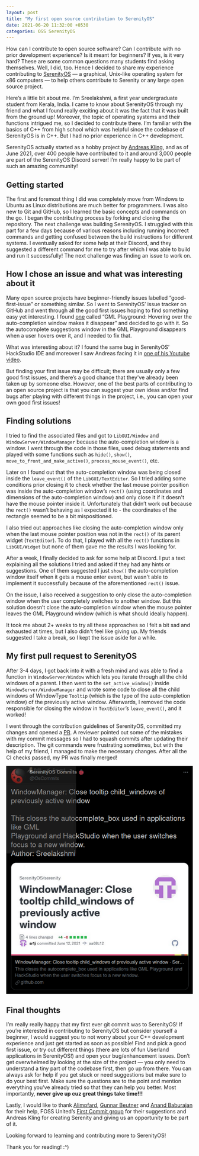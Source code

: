 ```yaml
---
layout: post
title: "My first open source contribution to SerenityOS"
date: 2021-06-20 11:32:00 +0530
categories: OSS SerenityOS
---
```


How can I contribute to open source software? Can I contribute with no prior development experience? Is it meant for beginners? If yes, is it very hard? These are some common questions many students find asking themselves. Well, I did, too. Hence I decided to share my experience contributing to [SerenityOS] — a graphical, Unix-like operating system for x86 computers — to help others contribute to Serenity or any large open source project.

Here’s a little bit about me. I’m Sreelakshmi, a first year undergraduate student from Kerala, India. I came to know about SerenityOS through my friend and what I found really exciting about it was the fact that it was built from the ground up! Moreover, the topic of operating systems and their functions intrigued me, so I decided to contribute there. I’m familiar with the basics of C++ from high school which was helpful since the codebase of SerenityOS is in C++. But I had no prior experience in C++ development.

SerenityOS actually started as a hobby project by [Andreas Kling], and as of June 2021, over 400 people have contributed to it and around 3,000 people are part of the SerenityOS Discord server! I’m really happy to be part of such an amazing community! 

## Getting started

The first and foremost thing I did was completely move from Windows to Ubuntu as Linux distributions are much better for programmers. I was also new to Git and GitHub, so I learned the basic concepts and commands on the go. I began the contributing process by forking and cloning the repository. The next challenge was building SerenityOS. I struggled with this part for a few days because of various reasons including running incorrect commands and getting confused between the build instructions for different systems. I eventually asked for some help at their Discord, and they suggested a different command for me to try after which I was able to build and run it successfully! The next challenge was finding an issue to work on.

## How I chose an issue and what was interesting about it

Many open source projects have beginner-friendly issues labelled “good-first-issue” or something similar. So I went to SerenityOS’ issue tracker on GitHub and went through all the  good first issues hoping to find something easy yet interesting. I found [one] called “GML Playground: Hovering over the auto-completion window makes it disappear” and decided to go with it. So the autocomplete suggestions window in the GML Playground disappears when a user hovers over it, and I needed to fix that.

What was interesting about it? I found the same bug in SerenityOS’ HackStudio IDE and moreover I saw Andreas facing it in [one of his Youtube video].

But finding your first issue may be difficult; there are usually only a few good first issues, and there’s a good chance that they've already been taken up by someone else. However, one of the best parts of contributing to an open source project is that you can suggest your own ideas and/or find bugs after playing with different things in the project, i.e., you can open your own good first issues!

## Finding solutions

I tried to find the associated files and got to `LibGUI/Window` and `WindowServer/WindowManager` because the auto-completion window is a window. I went through the code in those files, used debug statements and played with some functions such as `hide()`, `show()`, `move_to_front_and_make_active()`, `process_mouse_event()`, etc.

Later on I found out that the auto-completion window was being closed inside the `leave_event()` of the `LibGUI/TextEditor`. So I tried adding some conditions prior closing it to check whether the last mouse pointer position was inside the auto-completion window’s `rect()` (using coordinates and dimensions of the auto-completion window) and only close it if it doesn't have the mouse pointer inside it. Unfortunately that didn’t work out because the `rect()` wasn’t behaving as I expected it to - the coordinates of the rectangle seemed to be a bit mispositioned.

I also tried out approaches like closing the auto-completion window only when the last mouse pointer position was not in the `rect()` of its parent widget (`TextEditor`). To do that, I played with all the `rect()` functions in `LibGUI/Widget` but none of them gave me the results I was looking for.

After a week, I finally decided to ask for some help at Discord. I put a text explaining all the solutions I tried and asked if they had any hints or suggestions. One of them suggested I just `show()` the auto-completion window itself when it gets a mouse enter event, but wasn't able to implement it successfully because of the aforementioned `rect()` issue.

On the issue, I also received a suggestion to only close the auto-completion window when the user completely switches to another window. But this solution doesn’t close the auto-completion window when the mouse pointer leaves the GML Playground window (which is what should ideally happen).

It took me about 2+ weeks to try all these approaches so I felt a bit sad and exhausted at times, but I also didn't feel like giving up. My friends suggested I take a break, so I kept the issue aside for a while.

## My first pull request to SerenityOS

After 3-4 days, I got back into it with a fresh mind and was able to find a function in `WindowServer/Window` which lets you iterate through all the child windows of a parent. I then went to the `set_active_window()` inside `WindowServer/WindowManager` and wrote some code to close all the child windows of WindowType `Tooltip` (which is the type of the auto-completion window) of the previously active window. Afterwards, I removed the code responsible for closing the window in `TextEditor`’s `leave_event()`, and it worked!

I went through the contribution guidelines of SerenityOS, committed my changes and opened a [PR]. A reviewer pointed out some of the mistakes with my commit messages so I had to squash commits after updating their description. The git commands were frustrating sometimes, but with the help of my friend, I managed to make the necessary changes. After all the CI checks passed, my PR was finally merged! 

![SerenityOS Commits](/assets/img/tweet.png)
 
## Final thoughts

I’m really really happy that my first ever git commit was to SerenityOS! If you’re interested in contributing to SerenityOS but consider yourself a beginner, I would suggest you to not worry about your C++ development experience and just get started as soon as possible! Find and pick a good first issue, or try out different things (there are lots of fun Userland applications in SerenityOS!) and open your bug/enhancement issues. Don’t get overwhelmed by looking at the size of the project — you only need to understand a tiny part of the codebase first, then go up from there. You can always ask for help if you get stuck or need suggestions but make sure to do your best first. Make sure the questions are to the point and mention everything you’ve already tried so that they can help you better. Most importantly, **never give up cuz great things take time!!!**

Lastly, I would like to thank [Alimpfard], [Gunnar Beutner] and [Anand Baburajan] for their help, FOSS United’s [First Commit group] for their suggestions and Andreas Kling for creating Serenity and giving us an opportunity to be part of it.

Looking forward to learning and contributing more to SerenityOS!

Thank you for reading! :^)

[SerenityOS]: http://serenityos.org/
[one]: https://github.com/SerenityOS/serenity/issues/7165
[Andreas Kling]: https://awesomekling.github.io/about/
[one of his Youtube video]: https://youtu.be/O3MtPgTUOC8?t=1373
[PR]: https://github.com/SerenityOS/serenity/pull/7992
[Alimpfard]: https://github.com/alimpfard
[Gunnar Beutner]: https://github.com/gunnarbeutner
[Anand Baburajan]: https://github.com/anandbaburajan
[First Commit group]: https://fossunited.org/first-commit




























